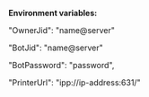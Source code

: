 **Environment variables:**

"OwnerJid": "name@server"

"BotJid": "name@server"

"BotPassword": "password",

"PrinterUrl": "ipp://ip-address:631/"
